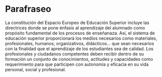 # Parafraseo
La constitución del Espacio Europeo de Educación Superior incluye las directrices donde se pone énfasis al aprendizaje del alumnado como propósito fundamental de los procesos de enseñanaza. Así, el sistema de educación superior proporcionará los medios necesarios como materiales, profesionales, humanos, organizativos, didácticos... que sean necesarios con la finalidad que el aprendizaje de los estudiantes sea de calidad. Los profesionales y ciudadanos competentes deben recibir dentro de su formación un conjunto de conocimientos, actitudes y capacidades como requerimiento para que participen con autonomía y eficacia en su vida personal, social y profesional.